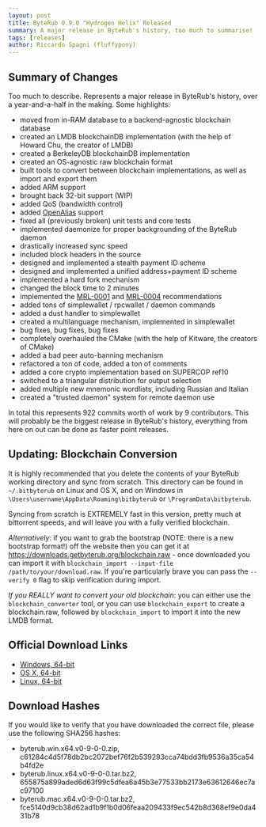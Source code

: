 ```yaml
---
layout: post
title: ByteRub 0.9.0 "Hydrogen Helix" Released
summary: A major release in ByteRub's history, too much to summarise!
tags: [releases]
author: Riccardo Spagni (fluffypony)
---
```


## Summary of Changes

Too much to describe. Represents a major release in ByteRub's history, over a year-and-a-half in the making. Some highlights:

- moved from in-RAM database to a backend-agnostic blockchain database
- created an LMDB blockchainDB implementation (with the help of Howard Chu, the creator of LMDB)
- created a BerkeleyDB blockchainDB implementation
- created an OS-agnostic raw blockchain format
- built tools to convert between blockchain implementations, as well as import and export them
- added ARM support
- brought back 32-bit support (WIP)
- added QoS (bandwidth control)
- added [OpenAlias](https://openalias.org) support
- fixed all (previously broken) unit tests and core tests
- implemented daemonize for proper backgrounding of the ByteRub daemon
- drastically increased sync speed
- included block headers in the source
- designed and implemented a stealth payment ID scheme
- designed and implemented a unified address+payment ID scheme
- implemented a hard fork mechanism
- changed the block time to 2 minutes
- implemented the [MRL-0001](https://lab.getbyterub.org/pubs/MRL-0001.pdf) and [MRL-0004](https://lab.getbyterub.org/pubs/MRL-0004.pdf) recommendations
- added tons of simplewallet / rpcwallet / daemon commands
- added a dust handler to simplewallet
- created a multilanguage mechanism, implemented in simplewallet
- bug fixes, bug fixes, bug fixes
- completely overhauled the CMake (with the help of Kitware, the creators of CMake)
- added a bad peer auto-banning mechanism
- refactored a ton of code, added a ton of comments
- added a core crypto implementation based on SUPERCOP ref10
- switched to a triangular distribution for output selection
- added multiple new mnemonic wordlists, including Russian and Italian
- created a "trusted daemon" system for remote daemon use

In total this represents 922 commits worth of work by 9 contributors. This will probably be the biggest release in ByteRub's history, everything from here on out can be done as faster point releases.

## Updating: Blockchain Conversion

It is highly recommended that you delete the contents of your ByteRub working directory and sync from scratch. This directory can be found in ```~/.bitbyterub``` on Linux and OS X, and on Windows in ```\Users\username\AppData\Roaming\bitbyterub``` or ```\ProgramData\bitbyterub```.

Syncing from scratch is EXTREMELY fast in this version, pretty much at bittorrent speeds, and will leave you with a fully verified blockchain.

*Alternatively*: if you want to grab the bootstrap (NOTE: there is a new bootstrap format!) off the website then you can get it at https://downloads.getbyterub.org/blockchain.raw - once downloaded you can import it with ```blockchain_import --input-file /path/to/your/download.raw```. If you're particularly brave you can pass the ```--verify 0``` flag to skip verification during import.

*If you REALLY want to convert your old blockchain*: you can either use the ```blockchain_converter``` tool, or you can use ```blockchain_export``` to create a blockchain.raw, followed by ```blockchain_import``` to import it into the new LMDB format.

## Official Download Links

- [Windows, 64-bit](https://downloads.getbyterub.org/byterub.win.x64.v0-9-0-0.zip)
- [OS X, 64-bit](https://downloads.getbyterub.org/byterub.mac.x64.v0-9-0-0.tar.bz2)
- [Linux, 64-bit](https://downloads.getbyterub.org/byterub.linux.x64.v0-9-0-0.tar.bz2)

## Download Hashes

If you would like to verify that you have downloaded the correct file, please use the following SHA256 hashes:

- byterub.win.x64.v0-9-0-0.zip, c61284c4d5f78db2bc2072bef76f2b539293cca74bdd3fb9536a35ca54b4fd2e
- byterub.linux.x64.v0-9-0-0.tar.bz2, 655875a899aded6d63f99c5dfea6a45b3e77533bb2173e63612646ec7ac97100
- byterub.mac.x64.v0-9-0-0.tar.bz2, fce5140d9cb38d62ad1b9f1b0d06feaa209433f9ec542b8d368ef9e0da431b78
